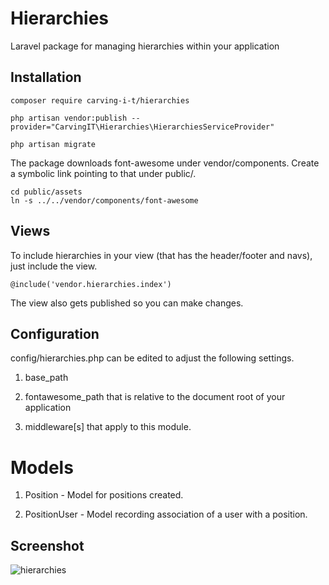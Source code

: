 # Hierarchies
Laravel package for managing hierarchies within your application

## Installation

    composer require carving-i-t/hierarchies 

    php artisan vendor:publish --provider="CarvingIT\Hierarchies\HierarchiesServiceProvider" 

    php artisan migrate

The package downloads font-awesome under vendor/components. Create a symbolic link pointing to that under public/. 

    cd public/assets
    ln -s ../../vendor/components/font-awesome

## Views 

To include hierarchies in your view (that has the header/footer and navs), just include the view.

    @include('vendor.hierarchies.index')

The view also gets published so you can make changes. 

## Configuration

config/hierarchies.php can be edited to adjust the following settings.

1. base_path
    
2. fontawesome_path that is relative to the document root of your application 
    
3. middleware[s] that apply to this module.

# Models

1. Position - Model for positions created.

2. PositionUser - Model recording association of a user with a position.

## Screenshot
![hierarchies](https://github.com/user-attachments/assets/5b34ca59-6a57-4067-8df7-19b8ba8a4b86)
